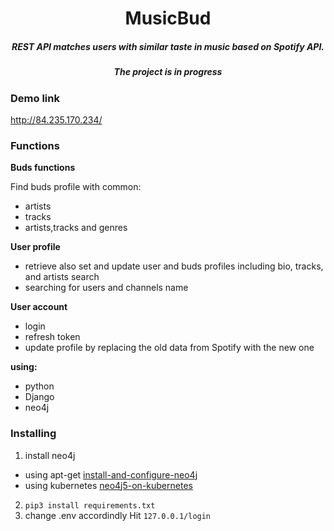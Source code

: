 <h1 align="center">
MusicBud </h1>

<h5 align="center">
 REST API matches users with similar taste in music based on Spotify API.
 </h5>

<h5 align="center">The project is in progress</h5>

### Demo link

http://84.235.170.234/


### Functions

<strong>Buds functions</strong>

Find buds profile with common:

- artists
- tracks
- artists,tracks and genres

<strong>User profile</strong>

- retrieve also set and update user and buds profiles including bio, tracks, and artists
  search
- searching for users and channels name

<strong>User account</strong>

- login
- refresh token
- update profile by replacing the old data from Spotify with the new one

<strong>using:</strong>
- python
- Django
- neo4j

### Installing

1. install neo4j
  - using apt-get [install-and-configure-neo4j](https://www.digitalocean.com/community/tutorials/how-to-install-and-configure-neo4j-on-ubuntu-20-04)
  - using kubernetes [neo4j5-on-kubernetes](https://github.com/synyx/neo4j5-on-kubernetes/tree/main) 
2. ```pip3 install requirements.txt```
3. change .env accordindly 
Hit `127.0.0.1/login`
